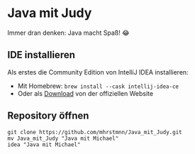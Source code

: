 # Java mit Judy

Immer dran denken: Java macht Spaß! 😂

## IDE installieren

Als erstes die Community Edition von IntelliJ IDEA installieren:
- Mit Homebrew: `brew install --cask intellij-idea-ce`
- Oder als [Download](https://www.jetbrains.com/idea/download/#section=mac) von der offiziellen Website

## Repository öffnen

```shell
git clone https://github.com/mhrstmnn/Java_mit_Judy.git
mv Java_mit_Judy "Java mit Michael"
idea "Java mit Michael"
```
